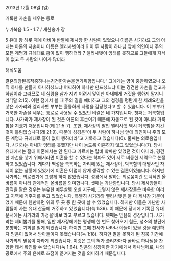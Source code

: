 2013년 12월 08일 (일)

거룩한 자손을 세우는 통로



누가복음 1:5 - 1:7 / 새찬송가  장


5 유대 왕 헤롯 때에 아비야 반열에 제사장 한 사람이 있었으니 이름은 사가랴요 그의 아내는 아론의 자손이니 이름은 엘리사벳이라
6 이 두 사람이 하나님 앞에 의인이니 주의 모든 계명과 규례대로 흠이 없이 행하더라
7 엘리사벳이 잉태를 못하므로 그들에게 자식이 없고 두 사람의 나이가 많더라

해석도움





결혼의참된목적중하나는경건한자손을얻기위함입니다.“ 그에게는 영이 충만하였으나 오직 하나를 만들지 아니하셨느냐 어찌하여 하나만 만드셨느냐 이는 경건한 자손을 얻고자 하심이라 그러므로 네 심령을 삼가 지켜 어려서 맞이한 아내에게 거짓을 행하지 말지니라”(말 2:15). 이런 점에서 볼 때 주의 길을 예비하고 그의 첩경을 평탄케 한 세례요한을 낳은 사가랴와 엘리사벳 부부는 훌륭하게 사명을 감당했다고 할 수 있습니다. 이 부부가 거룩한 자손을 세우는 통로로 사용될 수 있었던 비결은 네 가지입니다.
첫째는 거룩함입니다. 사가랴가 제사장이 된 것은 아론의 후손이기 때문에 자동으로 된 것이 아니라 거룩함을 지켰기 때문입니다(레 21:5-7). 또한, 제사장의 딸인 엘리사벳 역시 거룩함을 지킨 것이 틀림없습니다(레 21:9). 때문에 성경은“이 두 사람이 하나님 앞에 의인이니 주의 모든 계명과 규례대로 흠이 없이 행하더라”고 기록하고 있습니다(6).
둘째는 의로움입니다. 사가랴는 아내가 잉태를 못했지만 나이 늙도록 이혼하지 않고 있었습니다(7). 당시 유대에서는 절대 이혼해서는 안 된다고 가르치는 랍비 학파만 있었던 것이 아니라, 경건한 자손을 낳기 위해서라면 이혼을 할 수 있다는 학파도 있어 서로 비등한 세력으로 논쟁하고 있었습니다. 게다가 백성을 축복하는 자리에 있는 제사장이, 박복함의 대명사인 자식이 없는 상황에 있었기에 이혼은 어렵지 않게 생각할 수 있는 결론이었습니다. 하지만 사가랴는 의로웠기에 그렇게 하지 않았습니다. 성경에서 말하는 의로움이란 도덕적인 올바름이 아니라 관계적인 올바름을 의미합니다.
셋째는 가난함입니다. 당시 제사장들이 관직을 맡은 경우는 부유한 예루살렘 오벨 지구에, 그렇지 않은 제사장들은 비옥한 여리고 지역에 거주지를 두고 있었습니다. 특별히 사가랴와 엘리사벳은 둘 다 제사장 가문이었기 때문에 웬만하면 위의 두 곳 중 한 곳에 살 수 있었습니다. 하지만 이들은 가난한 사람들이 사는 유대 산골에 거주하고 있었습니다(눅 1:39). 이 때문에 당시에 기록된 유대 문서에는 사가랴의 가정을‘바보’라고 부르고 있습니다.
넷째는 믿음의 성장입니다. 사가랴는 제비뽑기를 통해, 일반 제사장에게는 평생에 한 번도 찾아오기 힘든, 성소의 향단에 분향하는 기회를 얻게 되었습니다. 하지만 그때 천사가 나타나 아들이 있을 것을 예언하자 믿음이 없어서 받아들이지 못했습니다(눅 1:18). 하지만 말을 못하게 된 침묵 기간에 사가랴의 믿음이 자라게 되었습니다. 이것은 그의 혀가 풀리자마자 곧바로 하나님을 찬양한 데서 확인할 수 있습니다(눅 1:64). 믿음의 성장이란 자기에게서 하나님께로, 나의 공로에서 주의 은혜로 초점이 옮겨지는 것을 의미하기 때문입니다.